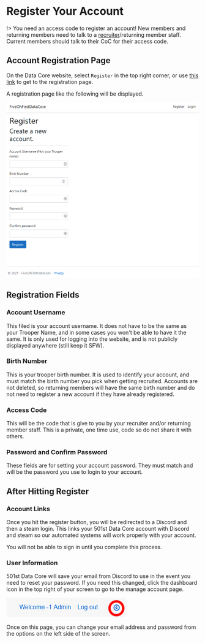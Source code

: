 # Register Your Account
!> You need an access code to register an account! New members and returning members need to talk to a [recruiter](get-recruited)/returning member staff. Current members should talk to their CoC for their access code.

## Account Registration Page
On the Data Core website, select `Register` in the top right corner, or use [this link](https://s4.501stlegion-a3.com/Identity/Account/Register) to get to the registration page.

A registration page like the following will be displayed.

![register-account-page](_media/register/register_blank.png)

## Registration Fields
### Account Username
This filed is your account username. It does not have to be the same as your Trooper Name, and in some cases you won't be able to have it the same. It is only used for logging into the website, and is not publicly displayed anywhere (still keep it SFW).

### Birth Number
This is your trooper birth number. It is used to identify your account, and must match the birth number you pick when getting recruited. Accounts are not deleted, so returning members will have the same birth number and do not need to register a new account if they have already registered.

### Access Code
This will be the code that is give to you by your recruiter and/or returning member staff. This is a private, one time use, code so do not share it with others.

### Password and Confirm Password
These fields are for setting your account password. They must match and will be the password you use to login to your account.

## After Hitting Register
### Account Links
Once you hit the register button, you will be redirected to a Discord and then a steam login. This links your 501st Data Core account with Discord and steam so our automated systems will work properly with your account.

You will not be able to sign in until you complete this process.

### User Information
501st Data Core will save your email from Discord to use in the event you need to reset your password. If you need this changed, click the dashboard icon in the top right of your screen to go to the manage account page.

![dashboard-button](_media/register/dashboard_button.png)

Once on this page, you can change your email address and password from the options on the left side of the screen.